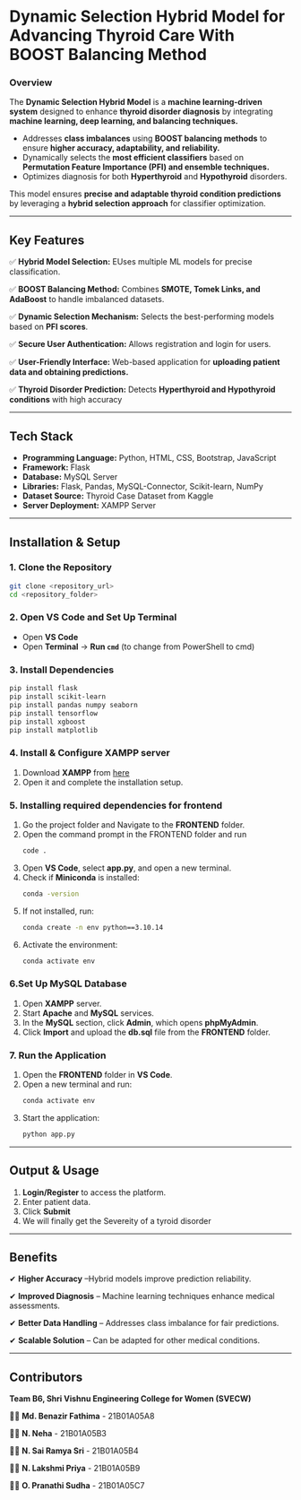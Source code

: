 # **Dynamic Selection Hybrid Model for Advancing Thyroid Care With BOOST Balancing Method**

### **Overview**

The **Dynamic Selection Hybrid Model** is a **machine learning-driven system** designed to enhance **thyroid disorder diagnosis** by integrating **machine learning, deep learning, and balancing techniques.**

- Addresses **class imbalances** using **BOOST balancing methods** to ensure **higher accuracy, adaptability, and reliability.**
- Dynamically selects the **most efficient classifiers** based on **Permutation Feature Importance (PFI) and ensemble techniques.**
- Optimizes diagnosis for both **Hyperthyroid** and **Hypothyroid** disorders.

This model ensures **precise and adaptable thyroid condition predictions** by leveraging a **hybrid selection approach** for classifier optimization.

---

## **Key Features**
✅ **Hybrid Model Selection:** EUses multiple ML models for precise classification.

✅ **BOOST Balancing Method:** Combines **SMOTE, Tomek Links, and AdaBoost** to handle imbalanced datasets.

✅ **Dynamic Selection Mechanism:** Selects the best-performing models based on **PFI scores**.

✅ **Secure User Authentication:** Allows registration and login for users.

✅ **User-Friendly Interface:** Web-based application for **uploading patient data and obtaining predictions.**

✅ **Thyroid Disorder Prediction:** Detects **Hyperthyroid and Hypothyroid conditions** with high accuracy

---

## **Tech Stack**
- **Programming Language:** Python, HTML, CSS, Bootstrap, JavaScript
- **Framework:** Flask
- **Database:** MySQL Server
- **Libraries:** Flask, Pandas, MySQL-Connector, Scikit-learn, NumPy
- **Dataset Source:** Thyroid Case Dataset from Kaggle
- **Server Deployment:** XAMPP Server
---

## **Installation & Setup**

### **1. Clone the Repository**
```sh
git clone <repository_url>
cd <repository_folder>
```

### **2. Open VS Code and Set Up Terminal**
- Open **VS Code**
- Open **Terminal** → **Run `cmd`** (to change from PowerShell to cmd)

### **3. Install Dependencies**
```sh
pip install flask
pip install scikit-learn
pip install pandas numpy seaborn
pip install tensorflow
pip install xgboost
pip install matplotlib
```

### **4. Install & Configure XAMPP server**
1. Download **XAMPP** from [here](https://www.apachefriends.org/download.html)
2. Open it and complete the installation setup.

### **5. Installing required dependencies for frontend**
1. Go the project folder and Navigate to the **FRONTEND** folder.
2. Open the command prompt in the FRONTEND folder and run
   ```sh
   code .
   ```
3. Open **VS Code**, select **app.py**, and open a new terminal.
4. Check if **Miniconda** is installed:
   ```sh
   conda -version
   ```
5. If not installed, run:
   ```sh
   conda create -n env python==3.10.14
   ```
6. Activate the environment:
   ```sh
   conda activate env
   ```
### **6.Set Up MySQL Database**
1. Open **XAMPP** server.
2. Start **Apache** and **MySQL** services.
3. In the **MySQL** section, click **Admin**, which opens **phpMyAdmin**.
4. Click **Import** and upload the **db.sql** file from the **FRONTEND** folder.

### **7. Run the Application**
1. Open the **FRONTEND** folder in **VS Code**.
2. Open a new terminal and run:
   ```sh
   conda activate env
   ```
3. Start the application:
   ```sh
   python app.py
   ```
---

## **Output & Usage**
1. **Login/Register** to access the platform.
2. Enter patient data.
3. Click **Submit**
4. We will finally get the Severeity of a tyroid disorder

---

## **Benefits**
✔ **Higher Accuracy** –Hybrid models improve prediction reliability.

✔ **Improved Diagnosis** – Machine learning techniques enhance medical assessments.

✔ **Better Data Handling** – Addresses class imbalance for fair predictions.

✔ **Scalable Solution** – Can be adapted for other medical conditions.

---

## **Contributors**  
**Team B6, Shri Vishnu Engineering College for Women (SVECW)**  

👩‍💻 **Md. Benazir Fathima**     - 21B01A05A8  

👩‍💻 **N. Neha**     - 21B01A05B3

👩‍💻 **N. Sai Ramya Sri** - 21B01A05B4

👩‍💻 **N. Lakshmi Priya**    - 21B01A05B9 

👩‍💻 **O. Pranathi Sudha**       - 21B01A05C7

